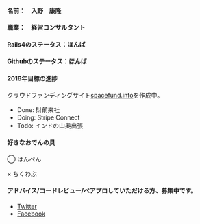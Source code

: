 #### 名前：　入野　康隆

#### 職業：　経営コンサルタント

#### Rails4のステータス：ほんば

#### Githubのステータス：ほんば

#### 2016年目標の進捗
クラウドファンディングサイト[spacefund.info](http://www.spacefund.info/ja/hello "Spacefund")を作成中。
* Done: 財前来社
* Doing:  Stripe Connect
* Todo: インドの山奥出張  

#### 好きなおでんの具
◯ はんぺん

× ちくわぶ

#### アドバイス/コードレビュー/ペアプロしていただける方、募集中です。
  * [Twitter](https://twitter.com/Yasu_Irino "Irino's Twitter")
  * [Facebook](https://www.facebook.com/irinoyasu "Irino's Facebook")